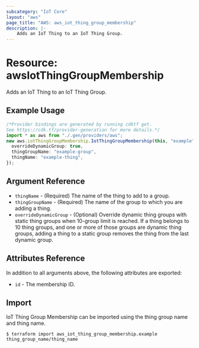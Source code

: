 ```yaml
---
subcategory: "IoT Core"
layout: "aws"
page_title: "AWS: aws_iot_thing_group_membership"
description: |-
    Adds an IoT Thing to an IoT Thing Group.
---
```


# Resource: awsIotThingGroupMembership

Adds an IoT Thing to an IoT Thing Group.

## Example Usage

```typescript
/*Provider bindings are generated by running cdktf get.
See https://cdk.tf/provider-generation for more details.*/
import * as aws from "./.gen/providers/aws";
new aws.iotThingGroupMembership.IotThingGroupMembership(this, "example", {
  overrideDynamicGroup: true,
  thingGroupName: "example-group",
  thingName: "example-thing",
});

```

## Argument Reference

* `thingName` - (Required) The name of the thing to add to a group.
* `thingGroupName` - (Required) The name of the group to which you are adding a thing.
* `overrideDynamicGroup` - (Optional) Override dynamic thing groups with static thing groups when 10-group limit is reached. If a thing belongs to 10 thing groups, and one or more of those groups are dynamic thing groups, adding a thing to a static group removes the thing from the last dynamic group.

## Attributes Reference

In addition to all arguments above, the following attributes are exported:

* `id` - The membership ID.

## Import

IoT Thing Group Membership can be imported using the thing group name and thing name.

```console
$ terraform import aws_iot_thing_group_membership.example thing_group_name/thing_name
```
